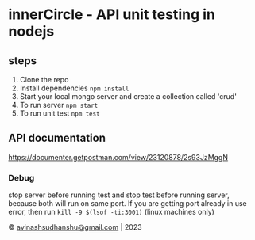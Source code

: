 # innerCircle - API unit testing in nodejs

## steps 

1. Clone the repo
2. Install dependencies `npm install`
3. Start your local mongo server and create a collection called 'crud'
4. To run server `npm start`
5. To run unit test `npm test` 

## API documentation
https://documenter.getpostman.com/view/23120878/2s93JzMggN

### Debug

stop server before running test and stop test before running server, because both will run on same port.
If you are getting port already in use error, then run `kill -9 $(lsof -ti:3001)`   (linux machines only)





© avinashsudhanshu@gmail.com | 2023
